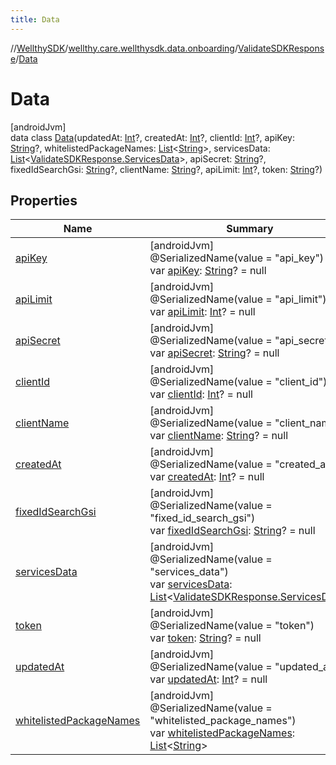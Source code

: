 ```yaml
---
title: Data
---
```

//[WellthySDK](../../../../index.html)/[wellthy.care.wellthysdk.data.onboarding](../../index.html)/[ValidateSDKResponse](../index.html)/[Data](index.html)



# Data



[androidJvm]\
data class [Data](index.html)(updatedAt: [Int](https://kotlinlang.org/api/latest/jvm/stdlib/kotlin/-int/index.html)?, createdAt: [Int](https://kotlinlang.org/api/latest/jvm/stdlib/kotlin/-int/index.html)?, clientId: [Int](https://kotlinlang.org/api/latest/jvm/stdlib/kotlin/-int/index.html)?, apiKey: [String](https://kotlinlang.org/api/latest/jvm/stdlib/kotlin/-string/index.html)?, whitelistedPackageNames: [List](https://kotlinlang.org/api/latest/jvm/stdlib/kotlin.collections/-list/index.html)&lt;[String](https://kotlinlang.org/api/latest/jvm/stdlib/kotlin/-string/index.html)&gt;, servicesData: [List](https://kotlinlang.org/api/latest/jvm/stdlib/kotlin.collections/-list/index.html)&lt;[ValidateSDKResponse.ServicesData](../-services-data/index.html)&gt;, apiSecret: [String](https://kotlinlang.org/api/latest/jvm/stdlib/kotlin/-string/index.html)?, fixedIdSearchGsi: [String](https://kotlinlang.org/api/latest/jvm/stdlib/kotlin/-string/index.html)?, clientName: [String](https://kotlinlang.org/api/latest/jvm/stdlib/kotlin/-string/index.html)?, apiLimit: [Int](https://kotlinlang.org/api/latest/jvm/stdlib/kotlin/-int/index.html)?, token: [String](https://kotlinlang.org/api/latest/jvm/stdlib/kotlin/-string/index.html)?)



## Properties


| Name | Summary |
|---|---|
| [apiKey](api-key.html) | [androidJvm]<br>@SerializedName(value = "api_key")<br>var [apiKey](api-key.html): [String](https://kotlinlang.org/api/latest/jvm/stdlib/kotlin/-string/index.html)? = null |
| [apiLimit](api-limit.html) | [androidJvm]<br>@SerializedName(value = "api_limit")<br>var [apiLimit](api-limit.html): [Int](https://kotlinlang.org/api/latest/jvm/stdlib/kotlin/-int/index.html)? = null |
| [apiSecret](api-secret.html) | [androidJvm]<br>@SerializedName(value = "api_secret")<br>var [apiSecret](api-secret.html): [String](https://kotlinlang.org/api/latest/jvm/stdlib/kotlin/-string/index.html)? = null |
| [clientId](client-id.html) | [androidJvm]<br>@SerializedName(value = "client_id")<br>var [clientId](client-id.html): [Int](https://kotlinlang.org/api/latest/jvm/stdlib/kotlin/-int/index.html)? = null |
| [clientName](client-name.html) | [androidJvm]<br>@SerializedName(value = "client_name")<br>var [clientName](client-name.html): [String](https://kotlinlang.org/api/latest/jvm/stdlib/kotlin/-string/index.html)? = null |
| [createdAt](created-at.html) | [androidJvm]<br>@SerializedName(value = "created_at")<br>var [createdAt](created-at.html): [Int](https://kotlinlang.org/api/latest/jvm/stdlib/kotlin/-int/index.html)? = null |
| [fixedIdSearchGsi](fixed-id-search-gsi.html) | [androidJvm]<br>@SerializedName(value = "fixed_id_search_gsi")<br>var [fixedIdSearchGsi](fixed-id-search-gsi.html): [String](https://kotlinlang.org/api/latest/jvm/stdlib/kotlin/-string/index.html)? = null |
| [servicesData](services-data.html) | [androidJvm]<br>@SerializedName(value = "services_data")<br>var [servicesData](services-data.html): [List](https://kotlinlang.org/api/latest/jvm/stdlib/kotlin.collections/-list/index.html)&lt;[ValidateSDKResponse.ServicesData](../-services-data/index.html)&gt; |
| [token](token.html) | [androidJvm]<br>@SerializedName(value = "token")<br>var [token](token.html): [String](https://kotlinlang.org/api/latest/jvm/stdlib/kotlin/-string/index.html)? = null |
| [updatedAt](updated-at.html) | [androidJvm]<br>@SerializedName(value = "updated_at")<br>var [updatedAt](updated-at.html): [Int](https://kotlinlang.org/api/latest/jvm/stdlib/kotlin/-int/index.html)? = null |
| [whitelistedPackageNames](whitelisted-package-names.html) | [androidJvm]<br>@SerializedName(value = "whitelisted_package_names")<br>var [whitelistedPackageNames](whitelisted-package-names.html): [List](https://kotlinlang.org/api/latest/jvm/stdlib/kotlin.collections/-list/index.html)&lt;[String](https://kotlinlang.org/api/latest/jvm/stdlib/kotlin/-string/index.html)&gt; |

